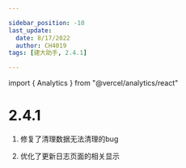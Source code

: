 ```yaml
---

sidebar_position: -10
last_update:
  date: 8/17/2022
  author: CH4019
tags: [建大助手, 2.4.1]

---
```

import { Analytics } from "@vercel/analytics/react"
<Analytics/>

# 2.4.1

1. 修复了清理数据无法清理的bug

2. 优化了更新日志页面的相关显示
